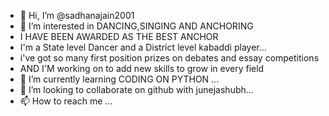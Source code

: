 - 👋 Hi, I’m @sadhanajain2001
- 👀 I’m interested in DANCING,SINGING AND ANCHORING
- I HAVE BEEN AWARDED AS THE BEST ANCHOR
- I'm a State level Dancer and a District level kabaddi player...
- i've got so many first position prizes on debates and essay competitions
- AND I'M working on to add new skills to grow in every field
- 🌱 I’m currently learning CODING ON PYTHON ...
- 💞️ I’m looking to collaborate on github with junejashubh...
- 📫 How to reach me ...

<!---
sadhanajain2001/sadhanajain2001 is a ✨ special ✨ repository because its `README.md` (this file) appears on your GitHub profile.
You can click the Preview link to take a look at your changes.
--->

